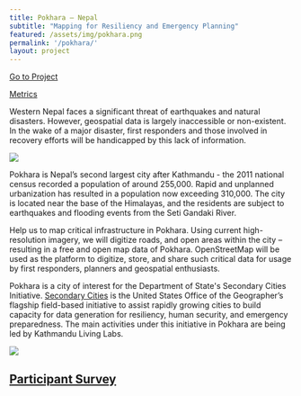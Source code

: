 ```yaml
---
title: Pokhara ‒ Nepal
subtitle: "Mapping for Resiliency and Emergency Planning"
featured: /assets/img/pokhara.png
permalink: '/pokhara/'
layout: project
---
```


<a href="http://tasks.hotosm.org/project/1709" class="button" target="_blank" id="red-button" role="button">Go to Project</a>

<p>

<a href="http://www.missingmaps.org/leaderboards/#/missingmaps,hotosm-project-1709" class="button alt big" id="summary-button" target="_blank">Metrics</a>

<p>

Western Nepal faces a significant threat of earthquakes and natural disasters. However, geospatial data is largely inaccessible or non-existent. In the wake of a major disaster, first responders and those involved in recovery efforts will be handicapped by this lack of information. 
<p><p>
<img src="https://cloud.githubusercontent.com/assets/2665840/10895387/eeb6d964-8181-11e5-9ea8-458d6e9ae2eb.jpg">
<p>

Pokhara is Nepal’s second largest city after Kathmandu - the 2011 national census recorded a population of around 255,000. Rapid and unplanned urbanization has resulted in a population now exceeding 310,000. The city is located near the base of the Himalayas, and the residents are subject to earthquakes and flooding events from the Seti Gandaki River.

<p>

Help us to map critical infrastructure in Pokhara. Using current high-resolution imagery, we will digitize roads, and open areas within the city – resulting in a free and open map data of Pokhara. OpenStreetMap will be used as the platform to digitize, store, and share such critical data for usage by first responders, planners and geospatial enthusiasts.

<p>

Pokhara is a city of interest for the Department of State's Secondary Cities Initiative. <a href="http://secondarycities.state.gov/">Secondary Cities</a> is the United States Office of the Geographer’s flagship field-based initiative to assist rapidly growing cities to build capacity for data generation for resiliency, human security, and emergency preparedness. The main activities under this initiative in Pokhara are being led by Kathmandu Living Labs.

<p>
<img src="https://cloud.githubusercontent.com/assets/2665840/10895392/f3c15506-8181-11e5-9916-1d9e054ea9f7.png"><p>

<p>

<h2><a href="http://esurv.org/online-survey.php?survey_ID=LCIILG_fb283cef" class="button alt" id="summary-button" target="_blank">Participant Survey</a></h2>
